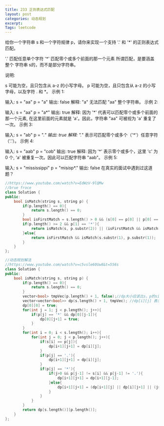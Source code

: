 ```yaml
---
title: 233 正则表达式匹配
layout: post
categories: 动态规划
excerpt: 
Tags: leetcode
---
```


给你一个字符串 s 和一个字符规律 p，请你来实现一个支持 '.' 和 '*' 的正则表达式匹配。

'.' 匹配任意单个字符
'*' 匹配零个或多个前面的那一个元素
所谓匹配，是要涵盖 整个 字符串 s的，而不是部分字符串。

说明:

s 可能为空，且只包含从 a-z 的小写字母。
p 可能为空，且只包含从 a-z 的小写字母，以及字符 . 和 *。
示例 1:

输入:
s = "aa"
p = "a"
输出: false
解释: "a" 无法匹配 "aa" 整个字符串。
示例 2:

输入:
s = "aa"
p = "a*"
输出: true
解释: 因为 '*' 代表可以匹配零个或多个前面的那一个元素, 在这里前面的元素就是 'a'。因此，字符串 "aa" 可被视为 'a' 重复了一次。
示例 3:

输入:
s = "ab"
p = ".*"
输出: true
解释: ".*" 表示可匹配零个或多个（'*'）任意字符（'.'）。
示例 4:

输入:
s = "aab"
p = "c*a*b"
输出: true
解释: 因为 '*' 表示零个或多个，这里 'c' 为 0 个, 'a' 被重复一次。因此可以匹配字符串 "aab"。
示例 5:

输入:
s = "mississippi"
p = "mis*is*p*."
输出: false
在真实的面试中遇到过这道题？

```c++
//https://www.youtube.com/watch?v=EdWzV-9lQMw
//brue froce
class Solution {
public:
    bool isMatch(string s, string p) {
        if(p.length() == 0){
            return s.length() == 0;
        }
        bool isFirstMatch = s.length() > 0 && (s[0] == p[0] || p[0] == '.');
        if(p.length() >= 2 && p[1] == '*'){
            return isMatch(s, p.substr(2)) || (isFirstMatch && isMatch(s.substr(1), p));
        }else{
            return isFirstMatch && isMatch(s.substr(1), p.substr(1));
        }
    }
};
```

```c++
//动态规划解法
//https://www.youtube.com/watch?v=c5vsle60Uw8&t=556s
class Solution {
public:
    bool isMatch(string s, string p) {
        if(p.length() == 0){
            return s.length() == 0;
        }
        vector<bool> tmpVec(p.length() + 1, false);//dp大小应该比s，p的size大1
        vector<vector<bool>> dp(s.length() + 1, tmpVec); //dp[i][j] 表示 s 的前 i 个是否能被 p 的前 j 个匹配
        dp[0][0] = true;
        for(int j = 1; j < p.length(); j++){
            if(p[j] == '*' && dp[0][j-1]){
                dp[0][j+1] = true;
            }
        }
        for(int i = 0; i < s.length(); i++){
            for(int j = 0; j < p.length(); j++){
                if(s[i] == p[j]){
                    dp[i+1][j+1] = dp[i][j];
                }
                if(p[j] == '.'){
                    dp[i+1][j+1] = dp[i][j];
                }
                if(p[j] == '*'){
                    if(j>0 && p[j-1] != s[i] && p[j-1] != '.'){
                        dp[i+1][j+1] = dp[i+1][j-1];
                    }else{
                        dp[i+1][j+1] = (dp[i+1][j] || dp[i][j+1] || (j>0 &&  dp[i+1][j-1]));
                    }
                }
            }
        }
        return dp[s.length()][p.length()];
    }
};
```

